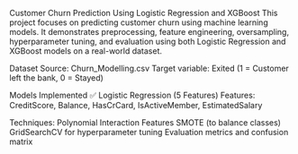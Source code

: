 Customer Churn Prediction Using Logistic Regression and XGBoost
This project focuses on predicting customer churn using machine learning models. It demonstrates preprocessing, feature engineering, oversampling, hyperparameter tuning, and evaluation using both Logistic Regression and XGBoost models on a real-world dataset.

Dataset
Source: Churn_Modelling.csv
Target variable: Exited (1 = Customer left the bank, 0 = Stayed)

 Models Implemented
✅ Logistic Regression (5 Features)
Features: CreditScore, Balance, HasCrCard, IsActiveMember, EstimatedSalary

Techniques:
Polynomial Interaction Features
SMOTE (to balance classes)
GridSearchCV for hyperparameter tuning
Evaluation metrics and confusion matrix
